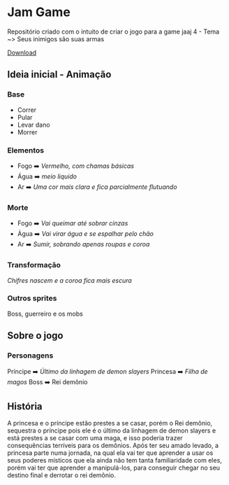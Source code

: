 # Jam Game
Repositório criado com o intuito de criar o jogo para a game jaaj 4 - Tema ~> Seus inimigos são suas armas

[Download](https://drive.google.com/drive/folders/1kI6jV6uJ7FuqYxvPfG7kWpmiQwkUotGG?usp=sharing)

## Ideia inicial - Animação

### **Base**
- Correr
- Pular
- Levar dano
- Morrer

### **Elementos**
- Fogo ➡️ *Vermelho, com chamas básicas*
- Água ➡️ *meio liquido*
- Ar ➡️ *Uma cor mais clara e fica parcialmente flutuando*

### **Morte**
- Fogo ➡️ *Vai queimar até sobrar cinzas*
- Água ➡️ *Vai virar água e se espalhar pelo chão*
- Ar ➡️ *Sumir, sobrando apenas roupas e coroa*

### **Transformação**
*Chifres nascem e a coroa fica mais escura*

### Outros sprites
Boss, guerreiro e os mobs

## Sobre o jogo

### Personagens
Príncipe ➡️ *Último da linhagem de demon slayers*
Princesa ➡️ *Filha de magos*
Boss ➡️ Rei demônio


## História
A princesa e o príncipe estão prestes a se casar, porém o Rei demônio, sequestra o príncipe pois ele é o último da linhagem de demon slayers e está prestes a se casar com uma maga, e isso poderia trazer consequências terríveis para os demônios.
Após ter seu amado levado, a princesa parte numa jornada, na qual ela vai ter que aprender a usar os seus poderes místicos que ela ainda não tem tanta familiaridade com eles,  porém vai ter que aprender a manipulá-los, para conseguir chegar no seu destino final e derrotar o rei demônio.

